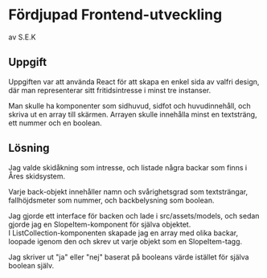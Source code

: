# Fördjupad Frontend-utveckling

av S.E.K

## Uppgift

Uppgiften var att använda React för att skapa en enkel sida av valfri design, där man representerar sitt fritidsintresse i minst tre instanser.

Man skulle ha komponenter som sidhuvud, sidfot och huvudinnehåll, och skriva ut en array till skärmen. Arrayen skulle innehålla minst en textsträng, ett nummer och en boolean.

## Lösning

Jag valde skidåkning som intresse, och listade några backar som finns i Åres skidsystem.

Varje back-objekt innehåller namn och svårighetsgrad som textsträngar, fallhöjdsmeter som nummer, och backbelysning som boolean.

Jag gjorde ett interface för backen och lade i src/assets/models, och sedan gjorde jag en SlopeItem-komponent för själva objektet.  
I ListCollection-komponenten skapade jag en array med olika backar, loopade igenom den och skrev ut varje objekt som en SlopeItem-tagg.

Jag skriver ut "ja" eller "nej" baserat på booleans värde istället för själva boolean själv.
